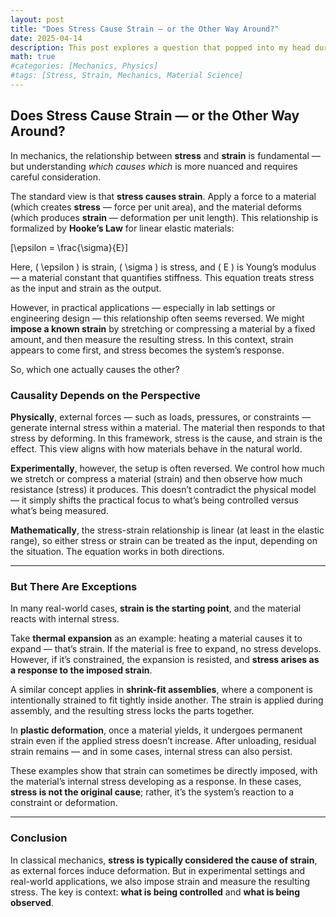 ```yaml
---
layout: post
title: "Does Stress Cause Strain — or the Other Way Around?"
date: 2025-04-14
description: This post explores a question that popped into my head during a sunny afternoon at work
math: true
#categories: [Mechanics, Physics]
#tags: [Stress, Strain, Mechanics, Material Science]
---
```


## **Does Stress Cause Strain — or the Other Way Around?**

In mechanics, the relationship between **stress** and **strain** is fundamental — but understanding *which causes which* is more nuanced and requires careful consideration.

The standard view is that **stress causes strain**. Apply a force to a material (which creates **stress** — force per unit area), and the material deforms (which produces **strain** — deformation per unit length). This relationship is formalized by **Hooke’s Law** for linear elastic materials:

\[\epsilon = \frac{\sigma}{E}\]

Here, \( \epsilon \) is strain, \( \sigma \) is stress, and \( E \) is Young’s modulus — a material constant that quantifies stiffness. This equation treats stress as the input and strain as the output.

However, in practical applications — especially in lab settings or engineering design — this relationship often seems reversed. We might **impose a known strain** by stretching or compressing a material by a fixed amount, and then measure the resulting stress. In this context, strain appears to come first, and stress becomes the system’s response.

So, which one actually causes the other?

### **Causality Depends on the Perspective**

**Physically**, external forces — such as loads, pressures, or constraints — generate internal stress within a material. The material then responds to that stress by deforming. In this framework, stress is the cause, and strain is the effect. This view aligns with how materials behave in the natural world.

**Experimentally**, however, the setup is often reversed. We control how much we stretch or compress a material (strain) and then observe how much resistance (stress) it produces. This doesn’t contradict the physical model — it simply shifts the practical focus to what’s being controlled versus what’s being measured.

**Mathematically**, the stress-strain relationship is linear (at least in the elastic range), so either stress or strain can be treated as the input, depending on the situation. The equation works in both directions.

---

### **But There Are Exceptions**

In many real-world cases, **strain is the starting point**, and the material reacts with internal stress.

Take **thermal expansion** as an example: heating a material causes it to expand — that’s strain. If the material is free to expand, no stress develops. However, if it’s constrained, the expansion is resisted, and **stress arises as a response to the imposed strain**.

A similar concept applies in **shrink-fit assemblies**, where a component is intentionally strained to fit tightly inside another. The strain is applied during assembly, and the resulting stress locks the parts together.

In **plastic deformation**, once a material yields, it undergoes permanent strain even if the applied stress doesn’t increase. After unloading, residual strain remains — and in some cases, internal stress can also persist.

These examples show that strain can sometimes be directly imposed, with the material’s internal stress developing as a response. In these cases, **stress is not the original cause**; rather, it’s the system’s reaction to a constraint or deformation.

---

### **Conclusion**

In classical mechanics, **stress is typically considered the cause of strain**, as external forces induce deformation. But in experimental settings and real-world applications, we also impose strain and measure the resulting stress. The key is context: **what is being controlled** and **what is being observed**.
